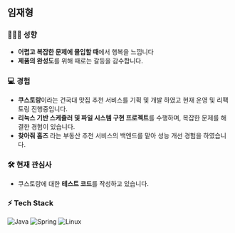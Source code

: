 ## 임재형

### 🤵🏻‍♂️ 성향
 - **어렵고 복잡한 문제에 몰입할 때**에서 행복을 느낍니다
 - **제품의 완성도**를 위해 때로는 갈등을 감수합니다.
 
### 💻 경험
- **쿠스토랑**이라는 건국대 맛집 추천 서비스를 기획 및 개발 하였고 현재 운영 및 리팩토링 진행중입니다.
- **리눅스 기반 스케줄러 및 파일 시스템 구현 프로젝트**를 수행하며, 복잡한 문제를 해결한 경험이 있습니다.
- **찾아줘 홈즈** 라는 부동산 추천 서비스의 백엔드를 맡아 성능 개선 경험을 하였습니다.

### 🛠️ 현재 관심사
- 쿠스토랑에 대한 **테스트 코드**를 작성하고 있습니다.

### ⚡ Tech Stack
![Java](https://img.shields.io/badge/Java-007396?style=flat-square&logo=java&logoColor=white)
![Spring](https://img.shields.io/badge/Spring-6DB33F?style=flat-square&logo=spring&logoColor=white)
![Linux](https://img.shields.io/badge/Linux-FCC624?style=flat-square&logo=linux&logoColor=black)

